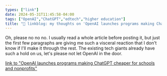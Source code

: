 ```yaml
---
types: ["link"]
date: 2024-05-31T11:45:58-04:00
tags: ["OpenAI","ChatGPT","edtech","higher education"]
title: "🔗 linkblog: my thoughts on 'OpenAI launches programs making ChatGPT cheaper for schools and nonprofits'"
---
```

Oh, please no no no. I usually read a whole article before posting it, but just the first few paragraphs are giving me such a visceral reaction that I don't know if I'll make it through the rest. The existing tech giants already have such a hold on us, let's please not let OpenAI in the door.

[link to "OpenAI launches programs making ChatGPT cheaper for schools and nonprofits"](https://www.theverge.com/2024/5/31/24168574/openai-chatgpt-schools-nonprofits-discounts)
